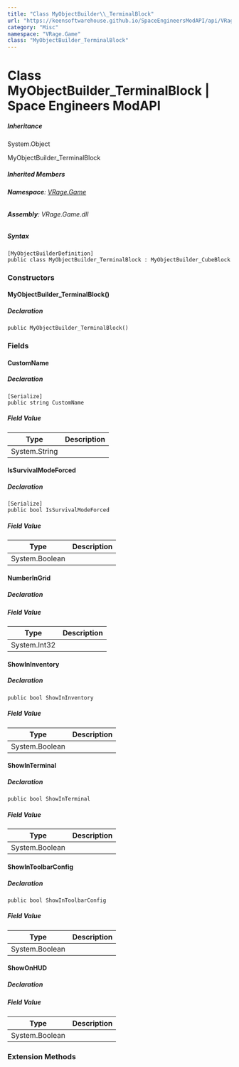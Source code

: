 ```yaml
---
title: "Class MyObjectBuilder\\_TerminalBlock"
url: "https://keensoftwarehouse.github.io/SpaceEngineersModAPI/api/VRage.Game.MyObjectBuilder_TerminalBlock.html"
category: "Misc"
namespace: "VRage.Game"
class: "MyObjectBuilder_TerminalBlock"
---
```


# Class MyObjectBuilder\_TerminalBlock | Space Engineers ModAPI

##### Inheritance

System.Object

MyObjectBuilder\_TerminalBlock

##### Inherited Members

###### **Namespace**: [VRage.Game](https://keensoftwarehouse.github.io/SpaceEngineersModAPI/api/VRage.Game.html)

###### **Assembly**: VRage.Game.dll

##### Syntax

```
[MyObjectBuilderDefinition]
public class MyObjectBuilder_TerminalBlock : MyObjectBuilder_CubeBlock
```

### [](#constructors)Constructors

#### [](#VRage_Game_MyObjectBuilder_TerminalBlock__ctor)MyObjectBuilder\_TerminalBlock()

##### Declaration

```
public MyObjectBuilder_TerminalBlock()
```

### [](#fields)Fields

#### [](#VRage_Game_MyObjectBuilder_TerminalBlock_CustomName)CustomName

##### Declaration

```
[Serialize]
public string CustomName
```

##### Field Value

| Type | Description |
| --- | --- |
| System.String |     |

#### [](#VRage_Game_MyObjectBuilder_TerminalBlock_IsSurvivalModeForced)IsSurvivalModeForced

##### Declaration

```
[Serialize]
public bool IsSurvivalModeForced
```

##### Field Value

| Type | Description |
| --- | --- |
| System.Boolean |     |

#### [](#VRage_Game_MyObjectBuilder_TerminalBlock_NumberInGrid)NumberInGrid

##### Declaration

##### Field Value

| Type | Description |
| --- | --- |
| System.Int32 |     |

#### [](#VRage_Game_MyObjectBuilder_TerminalBlock_ShowInInventory)ShowInInventory

##### Declaration

```
public bool ShowInInventory
```

##### Field Value

| Type | Description |
| --- | --- |
| System.Boolean |     |

#### [](#VRage_Game_MyObjectBuilder_TerminalBlock_ShowInTerminal)ShowInTerminal

##### Declaration

```
public bool ShowInTerminal
```

##### Field Value

| Type | Description |
| --- | --- |
| System.Boolean |     |

#### [](#VRage_Game_MyObjectBuilder_TerminalBlock_ShowInToolbarConfig)ShowInToolbarConfig

##### Declaration

```
public bool ShowInToolbarConfig
```

##### Field Value

| Type | Description |
| --- | --- |
| System.Boolean |     |

#### [](#VRage_Game_MyObjectBuilder_TerminalBlock_ShowOnHUD)ShowOnHUD

##### Declaration

##### Field Value

| Type | Description |
| --- | --- |
| System.Boolean |     |

### [](#extensionmethods)Extension Methods